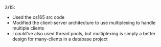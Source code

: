 3/15:
- Used the cs165 src code
- Modified the client-server architecture to use multiplexing to handle multiple clients
- I could've also used thread pools, but multiplexing is simply a better design for many-clients in a database project
